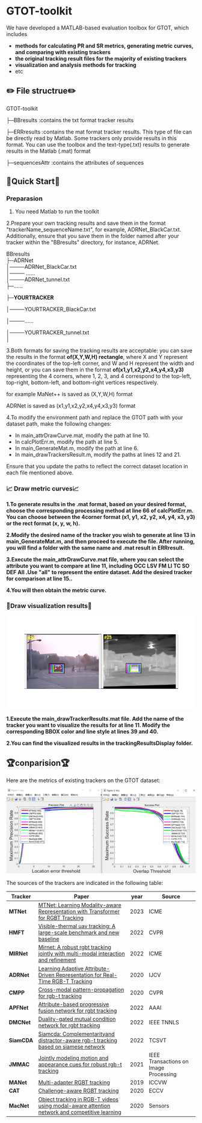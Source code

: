# GTOT-toolkit
We have developed a MATLAB-based evaluation toolbox for GTOT, which includes 

* **methods for calculating PR and SR metrics, generating metric curves, and comparing with existing trackers**
* **the original tracking result files for the majority of existing trackers**
* **visualization and analysis methods for tracking**
* etc


## ✏️ File structrue✏️ 
GTOT-toolkit 

  ├─BBresults  :contains the txt format tracker results
  
  ├─ERRresults  :contains the mat format tracker results. This type of file can be directly read by Matlab. Some trackers only provide results in this format. You can use the toolbox and the text-type(.txt) results to generate results in the Matlab (.mat) format
  
  ├─sequencesAttr  :contains the attributes of sequences

## 🚀Quick Start🚀
### Preparasion

1. You need Matlab to run the toolkit

2.Prepare your own tracking results and save them in the format "trackerName_sequenceName.txt", for example, ADRNet_BlackCar.txt. Additionally, ensure that you save them in the folder named after your tracker within the "BBresults" directory, for instance, ADRNet.

BBresults  
  ├─ADRNet  
  │────ADRNet_BlackCar.txt  
  │──── ......  
  │────ADRNet_tunnel.txt  
  ├─......
  
  ├─**YOURTRACKER** 
  
  │────YOURTRACKER_BlackCar.txt  
  
  │────...... 
  
  │────YOURTRACKER_tunnel.txt  
  │    

3.Both formats for saving the tracking results are acceptable: you can save the results in the format **of(X,Y,W,H) rectangle**, where X and Y represent the coordinates of the top-left corner, and W and H represent the width and height, or you can save them in the format **of(x1,y1,x2,y2,x4,y4,x3,y3)** representing the 4 corners, where 1, 2, 3, and 4 correspond to the top-left, top-right, bottom-left, and bottom-right vertices respectively.

for example MaNet++ is saved as (X,Y,W,H) format

ADRNet is saved as (x1,y1,x2,y2,x4,y4,x3,y3) format


4.To modify the environment path and replace the GTOT path with your dataset path, make the following changes:

* In main_attrDrawCurve.mat, modify the path at line 10.
* In calcPlotErr.m, modify the path at line 5.
* In main_GenerateMat.m, modify the path at line 6.
* In main_drawTrackersResult.m, modify the paths at lines 12 and 21.

Ensure that you update the paths to reflect the correct dataset location in each file mentioned above.

### 📈 Draw metric curves📈 

**1.To generate results in the .mat format, based on your desired format, choose the corresponding processing method at line 66 of calcPlotErr.m. You can choose between the 4corner format (x1, y1, x2, y2, x4, y4, x3, y3) or the rect format (x, y, w, h).**

**2.Modify the desired name of the tracker you wish to generate at line 13 in main_GenerateMat.m, and then proceed to execute the file. After running, you will find a folder with the same name and .mat result in ERRresult.**

**3.Execute the main_attrDrawCurve.mat file, where you can select the attribute you want to compare at line 11, including OCC LSV	FM	LI	TC	SO	DEF All .Use "all" to represent the entire dataset. Add the desired tracker for comparison at line 15..**

**4.You will then obtain the metric curve.**

### 👀Draw visualization results👀
![image](visualization.png) 

**1.Execute the main_drawTrackerResults.mat file. Add the name of the tracker you want to visualize the results for at line 11. Modify the corresponding BBOX color and line style at lines 39 and 40.**

**2.You can find the visualized results in the trackingResultsDisplay folder.**
## 🏆conparision🏆
Here are the metrics of existing trackers on the GTOT dataset:

![image](result.png) 

The sources of the trackers are indicated in the following table:

Tracker | Paper | year | Source
----|----|----|----
**MTNet**  | [MTNet: Learning Modality-aware Representation with Transformer for RGBT Tracking](https://github.com/xuboyue1999/MTNet-ICME23) | 2023 | ICME
**HMFT**  | [Visible-thermal uav tracking: A large-scale benchmark and new baseline](https://openaccess.thecvf.com/content/CVPR2022/papers/Zhang_Visible-Thermal_UAV_Tracking_A_Large-Scale_Benchmark_and_New_Baseline_CVPR_2022_paper.pdf) | 2022 | CVPR  
**MIRNet**  |  [Mirnet: A robust rgbt tracking jointly with multi-modal interaction and refinement](https://ieeexplore.ieee.org/abstract/document/9860018) | 2022 | ICME
**ADRNet**  |  [Learning Adaptive Attribute-Driven Representation for Real-Time RGB-T Tracking](https://link.springer.com/article/10.1007/s11263-021-01495-3) | 2020 | IJCV 
**CMPP**  |  [Cross-modal pattern-propagation for rgb-t tracking](https://openaccess.thecvf.com/content_CVPR_2020/html/Wang_Cross-Modal_Pattern-Propagation_for_RGB-T_Tracking_CVPR_2020_paper.html) | 2020 | CVPR    
**APFNet**  |   [Attribute-based progressive fusion network for rgbt tracking](https://ojs.aaai.org/index.php/AAAI/article/view/20187) | 2022 | AAAI
**DMCNet**  |  [Duality-gated mutual condition network for rgbt tracking](https://ieeexplore.ieee.org/abstract/document/9737634) | 2022 |IEEE TNNLS
**SiamCDA** |  [Siamcda: Complementarityand distractor-aware rgb-t tracking based on siamese network](https://ieeexplore.ieee.org/abstract/document/9399460) | 2022 | TCSVT    
**JMMAC**  |   [Jointly modeling motion and appearance cues for robust rgb-t tracking](https://ieeexplore.ieee.org/abstract/document/9364880) | 2021 |IEEE Transactions on Image Processing 
**MANet** |  [Multi-adapter RGBT tracking](https://openaccess.thecvf.com/content_ICCVW_2019/html/VOT/Li_Multi-Adapter_RGBT_Tracking_ICCVW_2019_paper.html) | 2019 |ICCVW
**CAT**  |  [ Challenge-aware RGBT tracking](https://link.springer.com/chapter/10.1007/978-3-030-58542-6_14) | 2020 |ECCV
**MacNet**  |  [  Object tracking in RGB-T videos using modal-aware attention network and competitive learning](https://www.mdpi.com/1424-8220/20/2/393) | 2020 |Sensors


